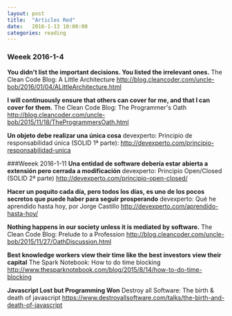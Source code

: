 ```yaml
---
layout: post
title:  "Articles Red"
date:   2016-1-13 10:00:00
categories: reading 
---
```


### Weeek 2016-1-4
**You didn't list the important decisions. You listed the irrelevant ones.**
The Clean Code Blog: A Little Architecture http://blog.cleancoder.com/uncle-bob/2016/01/04/ALittleArchitecture.html

**I will continuously ensure that others can cover for me, and that I can cover for them.**
The Clean Code Blog: The Programmer's Oath http://blog.cleancoder.com/uncle-bob/2015/11/18/TheProgrammersOath.html

**Un objeto debe realizar una única cosa**
devexperto: Principio de responsabilidad única (SOLID 1ª parte): http://devexperto.com/principio-responsabilidad-unica

###Weeek 2016-1-11
**Una entidad de software debería estar abierta a extensión pero cerrada a modificación**
devexperto: Principio Open/Closed (SOLID 2ª parte) http://devexperto.com/principio-open-closed/

**Hacer un poquito cada día, pero todos los días, es uno de los pocos secretos que puede haber para seguir prosperando**
devexperto: Qué he aprendido hasta hoy, por Jorge Castillo http://devexperto.com/aprendido-hasta-hoy/

**Nothing happens in our society unless it is mediated by software.**
The Clean Code Blog: Prelude to a Profession http://blog.cleancoder.com/uncle-bob/2015/11/27/OathDiscussion.html

**Best knowledge workers view their time like the best investors view their capital**
The Spark Notebook: How to do time blocking http://www.thesparknotebook.com/blog/2015/8/14/how-to-do-time-blocking

**Javascript Lost but Programming Won**
Destroy all Software: The birth & death of javascript https://www.destroyallsoftware.com/talks/the-birth-and-death-of-javascript
